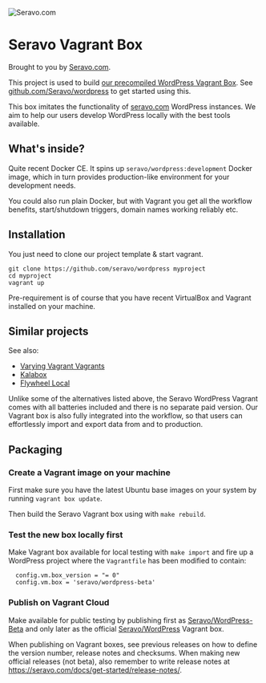 ![Seravo.com](https://seravo.com/wp-content/themes/seravo/images/seravo-banner-808x300.png)

# Seravo Vagrant Box

Brought to you by [Seravo.com](https://seravo.com).

This project is used to build [our precompiled WordPress Vagrant Box](https://app.vagrantup.com/seravo/boxes/wordpress). See [github.com/Seravo/wordpress](https://github.com/Seravo/wordpress) to get started using this.

This box imitates the functionality of [seravo.com](https://seravo.com) WordPress instances. We aim to help our users develop WordPress locally with the best tools available.

## What's inside?

Quite recent Docker CE. It spins up `seravo/wordpress:development` Docker image, which in turn provides production-like environment for your development needs.

You could also run plain Docker, but with Vagrant you get all the workflow benefits, start/shutdown triggers, domain names working reliably etc.

## Installation

You just need to clone our project template & start vagrant.

    git clone https://github.com/seravo/wordpress myproject
    cd myproject
    vagrant up

Pre-requirement is of course that you have recent VirtualBox and Vagrant installed on your machine.

## Similar projects

See also:
 * [Varying Vagrant Vagrants](https://varyingvagrantvagrants.org/)
 * [Kalabox](http://www.kalabox.io/)
 * [Flywheel Local](https://local.getflywheel.com/)

Unlike some of the alternatives listed above, the Seravo WordPress Vagrant comes
with all batteries included and there is no separate paid version. Our Vagrant
box is also fully integrated into the workflow, so that users can effortlessly
import and export data from and to production.

## Packaging

### Create a Vagrant image on your machine

First make sure you have the latest Ubuntu base images on your system by running `vagrant box update`.

Then build the Seravo Vagrant box using with `make rebuild`.

### Test the new box locally first

Make Vagrant box available for local testing with `make import` and fire up a WordPress project where the `Vagrantfile` has been modified to contain:

```
  config.vm.box_version = "= 0"
  config.vm.box = 'seravo/wordpress-beta'
```

### Publish on Vagrant Cloud

Make available for public testing by publishing first as [Seravo/WordPress-Beta](https://app.vagrantup.com/seravo/boxes/wordpress-beta) and only later as the official [Seravo/WordPress](https://app.vagrantup.com/seravo/boxes/wordpress) Vagrant box.

When publishing on Vagrant boxes, see previous releases on how to define the version number, release notes and checksums. When making new official releases (not beta), also remember to write release notes at https://seravo.com/docs/get-started/release-notes/.
